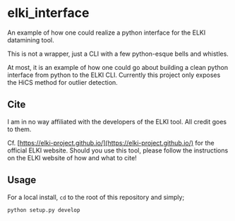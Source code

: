 # elki_interface
An example of how one could realize a python interface for the ELKI datamining tool.

This is not a wrapper, just a CLI with a few python-esque bells and whistles.

At most, it is an example of how one could go about building a clean python interface from python to the ELKI CLI. Currently this project only exposes the HiCS method for outlier detection.

## Cite

I am in no way affiliated with the developers of the ELKI tool. All credit goes to them.

Cf. [https://elki-project.github.io/](https://elki-project.github.io/) for the official ELKI website. Should you use this tool, please follow the instructions on the ELKI website of how and what to cite!

## Usage

For a local install, `cd` to the root of this repository and simply; 

```
python setup.py develop
```
